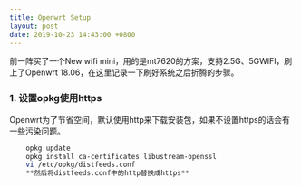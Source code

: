 ```yaml
---
title: Openwrt Setup
layout: post
date: 2019-10-23 14:43:00 +0800
---
```


前一阵买了一个New wifi mini，用的是mt7620的方案，支持2.5G、5GWIFI，刷上了Openwrt 18.06，在这里记录一下刷好系统之后折腾的步骤。

### **1. 设置opkg使用https** ###
Openwrt为了节省空间，默认使用http来下载安装包，如果不设置https的话会有一些污染问题。
```bash
    opkg update
    opkg install ca-certificates libustream-openssl
    vi /etc/opkg/distfeeds.conf
    **然后将distfeeds.conf中的http替换成https**
```
